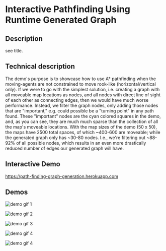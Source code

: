 # Interactive Pathfinding Using Runtime Generated Graph

## Description

see title.

## Technical description

The demo's purpose is to showcase how to use A* pathfinding when the moving-agents are not constrained to move rook-like (horizontal/vertical only). If we were to go with the simplest solution, i.e. creating a graph with all moveable map locations as nodes, and all nodes with direct line of sight of each other as connecting edges, then we would have much worse performance. Instead, we filter the graph nodes, only adding those nodes that are "important," e.g. could possible be a "turning point" in any path found. These "important" nodes are the cyan colored squares in the demo, and, as you can see, they are much much sparse than the collection of all the map's moveable locations. With the map sizes of the demo (50 x 50), the maps have 2500 total spaces, of which ~400-600 are moveable; while the generated graph only has ~30-80 nodes. I.e., we're filtering out ~88-92% of all possible nodes, which results in an even more drastically reduced number of edges our generated graph will have.

## Interactive Demo

https://path-finding-graph-generation.herokuapp.com

## Demos

![demo gif 1](../master/gifys/basic.gif)

![demo gif 2](../master/gifys/basic2.gif)

![demo gif 3](../master/gifys/spiral.gif)

![demo gif 4](../master/gifys/random.gif)

![demo gif 4](../master/gifys/house.gif)
